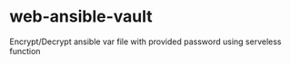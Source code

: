 # web-ansible-vault
Encrypt/Decrypt ansible var file with provided password using serveless function
